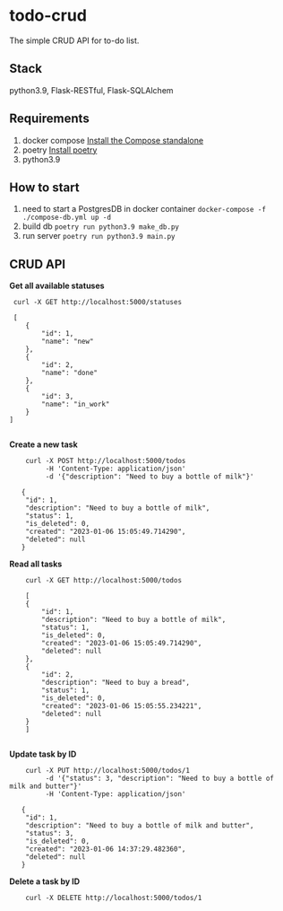 # todo-crud
The simple CRUD API for to-do list.
## Stack
python3.9, Flask-RESTful, Flask-SQLAlchem

## Requirements
1. docker compose [Install the Compose standalone](https://docs.docker.com/compose/install/other/)
2. poetry [Install poetry](https://python-poetry.org/docs/#installation)
3. python3.9

## How to start
1. need to start a PostgresDB in docker container `docker-compose -f ./compose-db.yml up -d`
2. build db `poetry run python3.9 make_db.py`
3. run server `poetry run python3.9 main.py`

## CRUD API
**Get all available statuses**
```
 curl -X GET http://localhost:5000/statuses
 
 [
    {
        "id": 1,
        "name": "new"
    },
    {
        "id": 2,
        "name": "done"
    },
    {
        "id": 3,
        "name": "in_work"
    }
]
 
```

**Create a new task**
```
    curl -X POST http://localhost:5000/todos 
         -H 'Content-Type: application/json'
         -d '{"description": "Need to buy a bottle of milk"}' 
         
   {
    "id": 1,
    "description": "Need to buy a bottle of milk",
    "status": 1,
    "is_deleted": 0,
    "created": "2023-01-06 15:05:49.714290",
    "deleted": null
   }      
```

**Read all tasks**
```
    curl -X GET http://localhost:5000/todos
    
    [
    {
        "id": 1,
        "description": "Need to buy a bottle of milk",
        "status": 1,
        "is_deleted": 0,
        "created": "2023-01-06 15:05:49.714290",
        "deleted": null
    },
    {
        "id": 2,
        "description": "Need to buy a bread",
        "status": 1,
        "is_deleted": 0,
        "created": "2023-01-06 15:05:55.234221",
        "deleted": null
    }
    ]
    
```

**Update task by ID**
```
    curl -X PUT http://localhost:5000/todos/1 
         -d '{"status": 3, "description": "Need to buy a bottle of milk and butter"}' 
         -H 'Content-Type: application/json'
   
   {
    "id": 1,
    "description": "Need to buy a bottle of milk and butter",
    "status": 3,
    "is_deleted": 0,
    "created": "2023-01-06 14:37:29.482360",
    "deleted": null
   }
```

**Delete a task by ID**
```
    curl -X DELETE http://localhost:5000/todos/1
```


